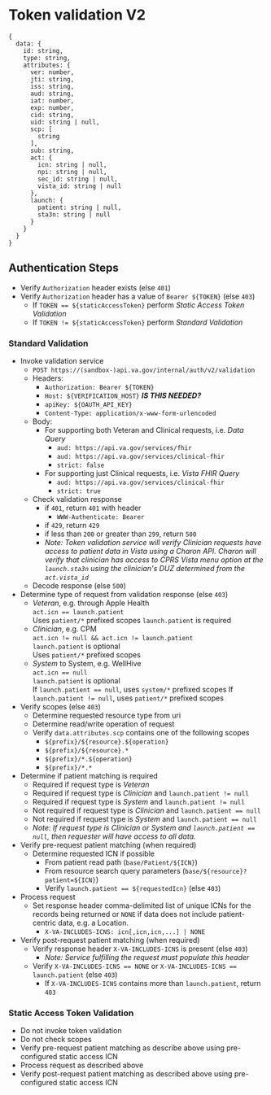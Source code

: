 # Token validation V2

```
{
  data: {
    id: string,
    type: string,
    attributes: {
      ver: number,
      jti: string,
      iss: string,
      aud: string,
      iat: number,
      exp: number,
      cid: string,
      uid: string | null,
      scp: [
        string
      ],
      sub: string,
      act: {
        icn: string | null,
        npi: string | null,
        sec_id: string | null,
        vista_id: string | null
      },
      launch: {
        patient: string | null,
        sta3n: string | null
      }
    }
  }
}
```

## Authentication Steps

- Verify `Authorization` header exists (else `401`)
- Verify `Authorization` header has a value of `Bearer ${TOKEN}` (else `403`)
  - If `TOKEN == ${staticAccessToken}` perform _Static Access Token Validation_
  - If `TOKEN != ${staticAccessToken}` perform _Standard Validation_

### Standard Validation

- Invoke validation service
  - `POST https://(sandbox-)api.va.gov/internal/auth/v2/validation`
  - Headers:
    - `Authorization: Bearer ${TOKEN}`
    - `Host: ${VERIFICATION_HOST}` **_IS THIS NEEDED?_**
    - `apiKey: ${OAUTH_API_KEY}`
    - `Content-Type: application/x-www-form-urlencoded`
  - Body:
    - For supporting both Veteran and Clinical requests, i.e. _Data Query_
      - `aud: https://api.va.gov/services/fhir`
      - `aud: https://api.va.gov/services/clinical-fhir`
      - `strict: false`
    - For supporting just Clinical requests, i.e. _Vista FHIR Query_
      - `aud: https://api.va.gov/services/clinical-fhir`
      - `strict: true`
  - Check validation response
    - if `401`, return `401` with header
      - `WWW-Authenticate: Bearer`
    - if `429`, return `429`
    - if less than `200` or greater than `299`, return `500`
    - _Note: Token validation service will verify _Clinician_ requests have access to patient data in Vista using a
      Charon API. Charon will verify that clinician has access to CPRS Vista menu option at the `launch.sta3n` using the
      clinician's DUZ determined from the `act.vista_id`_
  - Decode response (else `500`)
- Determine type of request from validation response (else `403`)
  - _Veteran_, e.g. through Apple Health  
    `act.icn == launch.patient`  
    Uses `patient/*` prefixed scopes
    `launch.patient` is required
  - _Clinician_, e.g. CPM  
    `act.icn != null && act.icn != launch.patient`  
    `launch.patient` is optional  
    Uses `patient/*` prefixed scopes
  - _System_ to System, e.g. WellHive  
    `act.icn == null`  
    `launch.patient` is optional  
    If `launch.patient == null`, uses `system/*` prefixed scopes If `launch.patient != null`, uses `patient/*` prefixed
    scopes
- Verify scopes (else `403`)
  - Determine requested resource type from uri
  - Determine read/write operation of request
  - Verify `data.attributes.scp` contains one of the following scopes
    - `${prefix}/${resource}.${operation}`
    - `${prefix}/${resource}.*`
    - `${prefix}/*.${operation}`
    - `${prefix}/*.*`
- Determine if patient matching is required
  - Required if request type is _Veteran_
  - Required if request type is _Clinician_ and `launch.patient != null`
  - Required if request type is _System_ and `launch.patient != null`
  - Not required if request type is _Clinician_ and `launch.patient == null`
  - Not required if request type is _System_ and `launch.patient == null`
  - _Note: If request type is _Clinician_ or _System_ and `launch.patient == null`, then requester will have access to
    all data._
- Verify pre-request patient matching (when required)
  - Determine requested ICN if possible
    - From patient read path (`base/Patient/${ICN}`)
    - From resource search query parameters (`base/${resource}?patient=${ICN}`)
    - Verify `launch.patient == ${requestedIcn}` (else `403`)
- Process request
  - Set response header comma-delimited list of unique ICNs for the records being returned or `NONE` if data does not
    include patient-centric data, e.g. a Location.
    - `X-VA-INCLUDES-ICNS: icn[,icn,icn,...] | NONE`
- Verify post-request patient matching (when required)
  - Verify response header `X-VA-INCLUDES-ICNS` is present (else `403`)
    - _Note: Service fulfilling the request must populate this header_
  - Verify `X-VA-INCLUDES-ICNS == NONE` or `X-VA-INCLUDES-ICNS == launch.patient` (else `403`)
    - If `X-VA-INCLUDES-ICNS` contains more than `launch.patient`, return `403`

### Static Access Token Validation

- Do not invoke token validation
- Do not check scopes
- Verify pre-request patient matching as describe above using pre-configured static access ICN
- Process request as described above
- Verify post-request patient matching as described above using pre-configured static access ICN

